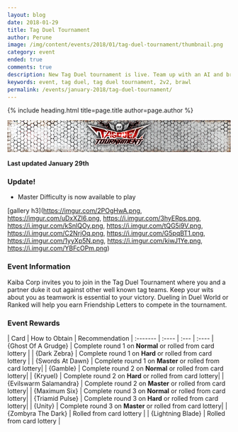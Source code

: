 ```yaml
---
layout: blog
date: 2018-01-29
title: Tag Duel Tournament
author: Perune
image: /img/content/events/2018/01/tag-duel-tournament/thumbnail.png
category: event
ended: true
comments: true
description: New Tag Duel tournament is live. Team up with an AI and brawl it out in a 2v2 tag duel battle!
keywords: event, tag duel, tag duel tournament, 2v2, brawl
permalink: /events/january-2018/tag-duel-tournament/
---
```


{% include heading.html title=page.title author=page.author %}

![banner](/img/content/events/2018/01/tag-duel-tournament/banner.png)

**Last updated January 29th** 

### Update!
- Master Difficulty is now available to play

[gallery h3](https://imgur.com/2POgHwA.png, https://imgur.com/uDxXZI6.png, https://i.imgur.com/3hyERps.png, https://i.imgur.com/kSnlQOy.png, https://i.imgur.com/tQG5i9V.png, https://i.imgur.com/C2NrjOq.png, https://i.imgur.com/G5pqBT1.png, https://i.imgur.com/1yyXp5N.png, https://i.imgur.com/kiwJ1Ye.png, https://i.imgur.com/YBFcOPm.png) 


### Event Information
Kaiba Corp invites you to join in the Tag Duel Tournament where you and a partner duke it out against other well known tag teams.  Keep your wits about you as teamwork is essential to your victory.  Dueling in Duel World or Ranked will help you earn Friendship Letters to compete in the tournament.

### Event Rewards

| Card    | How to Obtain |  Recommendation
| :------- | :---- | :--- | :---- 
| {Ghost Of A Grudge} | Complete round 1 on **Normal** or rolled from card lottery | 
| {Dark Zebra} | Complete round 1 on **Hard** or rolled from card lottery |
| {Swords At Dawn} | Complete round 1 on **Master** or rolled from card lottery|
| {Gamble} | Complete round 2 on **Normal** or rolled from card lottery|
| {Kryuel} | Complete round 2 on **Hard** or rolled from card lottery|
| {Evilswarm Salamandra} | Complete round 2 on **Master** or rolled from card lottery|
| {Maximum Six} | Complete round 3 on **Normal** or rolled from card lottery|
| {Triamid Pulse} | Complete round 3 on **Hard** or rolled from card lottery|
| {Unity} | Complete round 3 on **Master** or rolled from card lottery|
| {Zombyra The Dark} | Rolled from card lottery |
| {Lightning Blade} | Rolled from card lottery |
